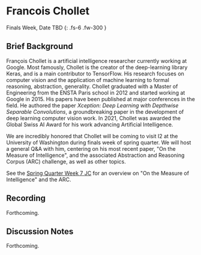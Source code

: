 <!-- ---
layout: default
title: Francois Chollet
nav_order: 3
parent: Guest Speakers
has_children: false
permalink: /guest-speakers/chollet
--- -->

# Francois Chollet

Finals Week, Date TBD
{: .fs-6 .fw-300 }


## Brief Background
François Chollet is a artificial intelligence researcher currently working at Google. Most famously, Chollet is the creator of the deep-learning library Keras, and is a main contributor to TensorFlow. His research focuses on computer vision and the application of machine learning to formal reasoning, abstraction, generality. Chollet graduated with a Master of Engineering from the ENSTA Paris school in 2012 and started working at Google in 2015. His papers have been published at major conferences in the field. He authored the paper *Xception: Deep Learning with Depthwise Separable Convolutions*, a groundbreaking paper in the development of deep learning computer vision work. In 2021, Chollet was awarded the Global Swiss AI Award for his work advancing Artificial Intelligence.

We are incredibly honored that Chollet will be coming to visit I2 at the University of Washington during finals week of spring quarter. We will host a general Q&A with him, centering on his most recent paper, "On the Measure of Intelligence", and the associated Abstraction and Reasoning Corpus (ARC) challenge, as well as other topics.

See the [Spring Quarter Week 7 JC](https://interactive-intelligence.github.io/jc/spr2022/meeting-7) for an overview on "On the Measure of Intelligence" and the ARC.

## Recording
Forthcoming.

## Discussion Notes
Forthcoming.










